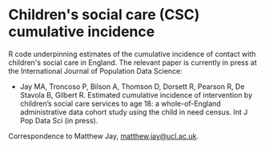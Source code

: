 # Children's social care (CSC) cumulative incidence
R code underpinning estimates of the cumulative incidence of contact with children's social care in England. The relevant paper is currently in press at the International Journal of Population Data Science:

* Jay MA, Troncoso P, Bilson A, Thomson D, Dorsett R, Pearson R, De Stavola B, Gilbert R. Estimated cumulative incidence of intervention by children’s social care services to age 18: a whole-of-England administrative data cohort study using the child in need census. Int J Pop Data Sci (in press).

Correspondence to Matthew Jay, matthew.jay@ucl.ac.uk.
